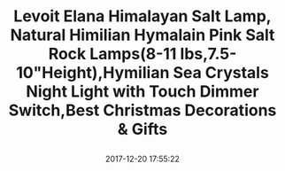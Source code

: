 ---
title: > #shorten me
  Levoit Elana Himalayan Salt Lamp, Natural Himilian Hymalain Pink Salt Rock Lamps(8-11 lbs,7.5-10"Height),Hymilian Sea Crystals Night Light with Touch Dimmer Switch,Best Christmas Decorations & Gifts
name: >
  Levoit Elana Himalayan Salt Lamp, Natural Himilian Hymalain Pink Salt Rock Lamps(8-11 lbs,7.5-10"Height),Hymilian Sea Crystals Night Light with Touch Dimmer Switch,Best Christmas Decorations & Gifts
date: "2017-12-20 17:55:22"
buy_now: "https://www.amazon.com/Elana-Himalayan-Himilian-Christmas-Decorations/dp/B06XZ34JKC?psc=1&SubscriptionId=AKIAIA5RBQIWQVTCUEUQ&tag=coldcutdeals-20&linkCode=xm2&camp=2025&creative=165953&creativeASIN=B06XZ34JKC"
description_markdown: >-

  - Best Christmas Gifts & HOME DÉCOR: The most popular and trending soothing,calming & healthy salt lamp. With the Christmas Red Gift Package and Ribbon, it is your perfect choice as decorations & gifts under $40 for Christmas, holidays, birthdays, graduations, thank-yous, and special occasions.

  - Premium Rubberwood base: Better than other wooden materials sold in the market.It is one of the most stable construction material for furniture. It is more durable, shrink-resistant,termite-resistant,crack-resistant,corrosion-resistant and support you a long lasting service life.

  - Safer Touch Dimmer Switch(US 120v only): Definitely safer than other brands that has potential fire hazard.It comes with patented touch dimmer switch to adjust brightness and match the ambiance.It has 6.6ft power cord and two extra 15 watt bulbs.

  - Soothing & Calming Lamp: Illuminate your room with a warm, pleasant & relaxing amber glow. It's a perfect choice in the center of a coffee table, desk. Great for meditation, yoga spaces, and as a night light. Also, you can try it as a bedside lamp.

  - Customer Satisfaction: We always stand behind our products and we listen to our customers.If you have any question, just contact us through message and we will give you 100% satisfaction. 2 Years Warranty, 2 extra replacement bulbs included（the replacement bulb is in stock for purchase,just search:levoit light bulbs)

  - The Natural Salt Night Light: When lit with the included 15 watt incandescent light bulb, it gives a warm amber glow, creating a romantic vibe and boost your mood. It also looks gorgeous like a lava lamp. Change the brightness of the bulb to give a different hue to the lighting area.

  - 100% Purest & Highest Quality Himalayan Salt: Authentic and professionally hand carved Himalayan rock salt from Pakistan. UL-listed. FCC, CE, RoHS Approved.


tweet_id_str: "943540340019093505"
price: "$69.99"
list_price: "$45.99"
deal_price: "$29.99"
you_save: "$40.00 (57%)"
asin: "B06XZ34JKC"
image: "https://images-na.ssl-images-amazon.com/images/I/519eRgxyB1L.jpg"
---